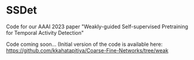 # SSDet
Code for our AAAI 2023 paper "Weakly-guided Self-supervised Pretraining for Temporal Activity Detection"

Code coming soon...
(Initial version of the code is available here: https://github.com/kkahatapitiya/Coarse-Fine-Networks/tree/weak
